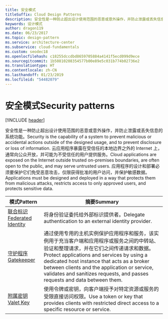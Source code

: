 ```yaml
---
title: 安全模式
titleSuffix: Cloud Design Patterns
description: 安全性是一种防止超出设计使用范围的恶意或意外操作，并防止泄露或丢失信息的系统功能。 云应用程序暴露在受信任的本地边界之外的 Internet 上，通常向公众开放，并可能为不受信任的用户提供服务。 应用程序的设计和部署必须要保护它们免受恶意攻击，仅限获得批准的用户访问，并保护敏感数据。
keywords: 设计模式
author: dragon119
ms.date: 06/23/2017
ms.topic: design-pattern
ms.service: architecture-center
ms.subservice: cloud-fundamentals
ms.custom: seodec18
ms.openlocfilehash: c18255dccdbd8659705884a4141f5ecd099d9ece
ms.sourcegitcommit: 1b50810208354577b00e89e5c031b774b02736e2
ms.translationtype: HT
ms.contentlocale: zh-CN
ms.lasthandoff: 01/23/2019
ms.locfileid: "54482079"
---
```

# <a name="security-patterns"></a><span data-ttu-id="d1eef-106">安全模式</span><span class="sxs-lookup"><span data-stu-id="d1eef-106">Security patterns</span></span>

[!INCLUDE [header](../../_includes/header.md)]

<span data-ttu-id="d1eef-107">安全性是一种防止超出设计使用范围的恶意或意外操作，并防止泄露或丢失信息的系统功能。</span><span class="sxs-lookup"><span data-stu-id="d1eef-107">Security is the capability of a system to prevent malicious or accidental actions outside of the designed usage, and to prevent disclosure or loss of information.</span></span> <span data-ttu-id="d1eef-108">云应用程序暴露在受信任的本地边界之外的 Internet 上，通常向公众开放，并可能为不受信任的用户提供服务。</span><span class="sxs-lookup"><span data-stu-id="d1eef-108">Cloud applications are exposed on the Internet outside trusted on-premises boundaries, are often open to the public, and may serve untrusted users.</span></span> <span data-ttu-id="d1eef-109">应用程序的设计和部署必须要保护它们免受恶意攻击，仅限获得批准的用户访问，并保护敏感数据。</span><span class="sxs-lookup"><span data-stu-id="d1eef-109">Applications must be designed and deployed in a way that protects them from malicious attacks, restricts access to only approved users, and protects sensitive data.</span></span>

|                    <span data-ttu-id="d1eef-110">模式</span><span class="sxs-lookup"><span data-stu-id="d1eef-110">Pattern</span></span>                     |                                                                                                         <span data-ttu-id="d1eef-111">摘要</span><span class="sxs-lookup"><span data-stu-id="d1eef-111">Summary</span></span>                                                                                                         |
|------------------------------------------------|-------------------------------------------------------------------------------------------------------------------------------------------------------------------------------------------------------------------------|
| [<span data-ttu-id="d1eef-112">联合标识</span><span class="sxs-lookup"><span data-stu-id="d1eef-112">Federated Identity</span></span>](../federated-identity.md) |                                                                                <span data-ttu-id="d1eef-113">将身份验证委托给外部标识提供者。</span><span class="sxs-lookup"><span data-stu-id="d1eef-113">Delegate authentication to an external identity provider.</span></span>                                                                                |
|         [<span data-ttu-id="d1eef-114">守护程序</span><span class="sxs-lookup"><span data-stu-id="d1eef-114">Gatekeeper</span></span>](../gatekeeper.md)         | <span data-ttu-id="d1eef-115">通过使用专用的主机实例保护应用程序和服务，该实例用于充当客户端和应用程序或服务之间的中转站、验证和整理请求，并在它们之间传递请求和数据。</span><span class="sxs-lookup"><span data-stu-id="d1eef-115">Protect applications and services by using a dedicated host instance that acts as a broker between clients and the application or service, validates and sanitizes requests, and passes requests and data between them.</span></span> |
|          [<span data-ttu-id="d1eef-116">附属密钥</span><span class="sxs-lookup"><span data-stu-id="d1eef-116">Valet Key</span></span>](../valet-key.md)          |                                                        <span data-ttu-id="d1eef-117">使用令牌或密钥，向客户端授予对特定资源或服务的受限直接访问权限。</span><span class="sxs-lookup"><span data-stu-id="d1eef-117">Use a token or key that provides clients with restricted direct access to a specific resource or service.</span></span>                                                        |
